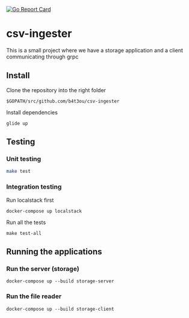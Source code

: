 [![Go Report Card](https://goreportcard.com/badge/github.com/b4t3ou/csv-ingester)](https://goreportcard.com/report/github.com/b4t3ou/csv-ingester)

# csv-ingester

This is a small project where we have a storage application and a client communicating
through grpc

## Install

Clone the repository into the right folder
```
$GOPATH/src/github.com/b4t3ou/csv-ingester
```

Install dependencies

```
glide up
```

## Testing
### Unit testing

```bash
make test
```


### Integration testing

Run localstack first

```
docker-compose up localstack
```

Run all the tests

```
make test-all
```

## Running the applications

### Run the server (storage)

```
docker-compose up --build storage-server
```

### Run the file reader

```
docker-compose up --build storage-client
```



